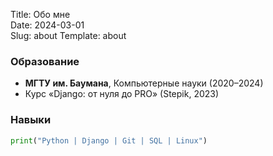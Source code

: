 Title: Обо мне  
Date: 2024-03-01  
Slug: about
Template: about

### Образование  
- **МГТУ им. Баумана**, Компьютерные науки (2020–2024)  
- Курс «Django: от нуля до PRO» (Stepik, 2023)  

### Навыки  
```python
print("Python | Django | Git | SQL | Linux")